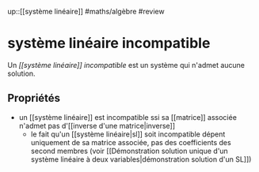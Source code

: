 up::[[système linéaire]]
#maths/algèbre #review 
# système linéaire incompatible
Un _[[système linéaire]] incompatible_ est un système qui n'admet aucune solution.

## Propriétés
 - un [[système linéaire]] est incompatible ssi sa [[matrice]] associée n'admet pas d'[[inverse d'une matrice|inverse]]
     - le fait qu'un [[système linéaire|sl]] soit incompatible dépent uniquement de sa matrice associée, pas des coefficients des second membres (voir [[Démonstration solution unique d'un système linéaire à deux variables|démonstration solution d'un SL]])